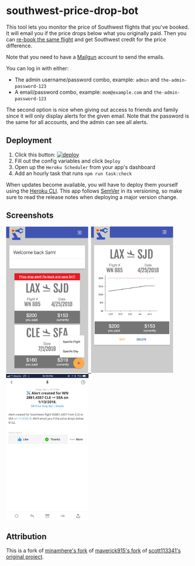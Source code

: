 # southwest-price-drop-bot


This tool lets you monitor the price of Southwest flights that you've booked. It will email you if the price drops below what you originally paid. Then you can [re-book the same flight](http://dealswelike.boardingarea.com/2014/02/28/if-a-southwest-flight-goes-down-in-price/) and get Southwest credit for the price difference.

Note that you need to have a [Mailgun](https://www.mailgun.com) account to send the emails.

You can log in with either:

- The admin username/password combo, example: `admin` and `the-admin-password-123`
- A email/password combo, example: `mom@example.com` and `the-admin-password-123`

The second option is nice when giving out access to friends and family since it will only display alerts for the given email.  Note that the password is the same for all accounts, and the admin can see all alerts.


## Deployment

1. Click this button: [![deploy][deploy-image]][deploy-href]
1. Fill out the config variables and click `Deploy`
1. Open up the `Heroku Scheduler` from your app's dashboard
1. Add an hourly task that runs `npm run task:check`

When updates become available, you will have to deploy them yourself using the [Heroku CLI](https://devcenter.heroku.com/articles/git).  This app follows [SemVer](http://semver.org/) in its versioning, so make sure to read the release notes when deploying a major version change.


## Screenshots

<kbd>
  <a href="https://raw.githubusercontent.com/samyun/southwest-price-drop-bot/master/screenshots/web-list.png">
    <img src="./screenshots/web-list.png" height="400" />
  </a>
</kbd>

<kbd>
  <a href="https://raw.githubusercontent.com/samyun/southwest-price-drop-bot/master/screenshots/web-detail.png">
    <img src="./screenshots/web-detail.png" height="400" />
  </a>
</kbd>

<kbd>
  <a href="https://raw.githubusercontent.com/samyun/southwest-price-drop-bot/master/screenshots/email-alert.png">
    <img src="./screenshots/email-alert.jpeg" height="400" />
  </a>
</kbd>

## Attribution

This is a fork of [minamhere's fork](https://github.com/minamhere/southwest-price-drop-bot) of [maverick915's fork](https://github.com/maverick915/southwest-price-drop-bot) of [scott113341's original project](https://github.com/scott113341/southwest-price-drop-bot).


[deploy-image]: https://www.herokucdn.com/deploy/button.svg
[deploy-href]: https://heroku.com/deploy
